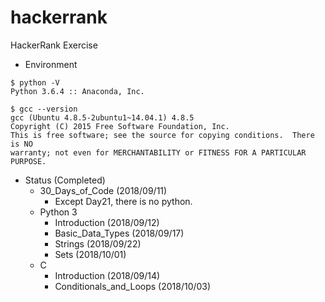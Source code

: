 # hackerrank
HackerRank Exercise

* Environment
```
$ python -V
Python 3.6.4 :: Anaconda, Inc.

$ gcc --version
gcc (Ubuntu 4.8.5-2ubuntu1~14.04.1) 4.8.5
Copyright (C) 2015 Free Software Foundation, Inc.
This is free software; see the source for copying conditions.  There is NO
warranty; not even for MERCHANTABILITY or FITNESS FOR A PARTICULAR PURPOSE.
```

* Status (Completed)
  * 30_Days_of_Code (2018/09/11)
    * Except Day21, there is no python.
  * Python 3
    * Introduction (2018/09/12)
    * Basic_Data_Types (2018/09/17)
    * Strings (2018/09/22)
    * Sets (2018/10/01)
  * C
    * Introduction (2018/09/14)
    * Conditionals_and_Loops (2018/10/03)

